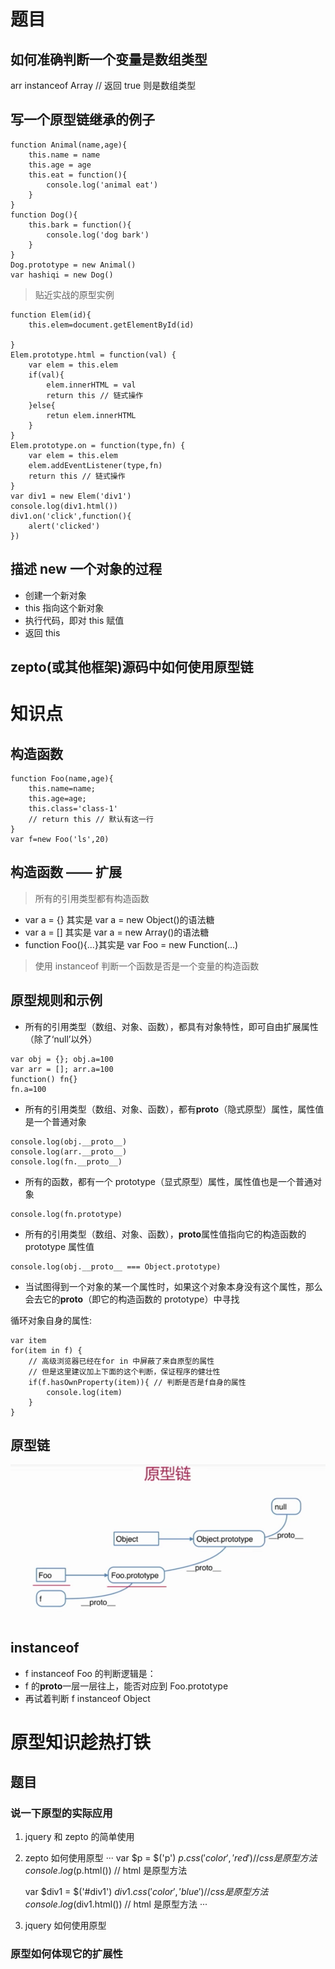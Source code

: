 # 题目

## 如何准确判断一个变量是数组类型

arr instanceof Array // 返回 true 则是数组类型

## 写一个原型链继承的例子

```
function Animal(name,age){
    this.name = name
    this.age = age
    this.eat = function(){
        console.log('animal eat')
    }
}
function Dog(){
    this.bark = function(){
        console.log('dog bark')
    }
}
Dog.prototype = new Animal()
var hashiqi = new Dog()
```

> 贴近实战的原型实例

```
function Elem(id){
    this.elem=document.getElementById(id)

}
Elem.prototype.html = function(val) {
    var elem = this.elem
    if(val){
        elem.innerHTML = val
        return this // 链式操作
    }else{
        retun elem.innerHTML
    }
}
Elem.prototype.on = function(type,fn) {
    var elem = this.elem
    elem.addEventListener(type,fn)
    return this // 链式操作
}
var div1 = new Elem('div1')
console.log(div1.html())
div1.on('click',function(){
    alert('clicked')
})
```

## 描述 new 一个对象的过程

- 创建一个新对象
- this 指向这个新对象
- 执行代码，即对 this 赋值
- 返回 this

## zepto(或其他框架)源码中如何使用原型链

# 知识点

## 构造函数

```
function Foo(name,age){
    this.name=name;
    this.age=age;
    this.class='class-1'
    // return this // 默认有这一行
}
var f=new Foo('ls',20)
```

## 构造函数 —— 扩展

> 所有的引用类型都有构造函数

- var a = {} 其实是 var a = new Object()的语法糖
- var a = [] 其实是 var a = new Array()的语法糖
- function Foo(){...}其实是 var Foo = new Function(...)

> 使用 instanceof 判断一个函数是否是一个变量的构造函数

## 原型规则和示例

- 所有的引用类型（数组、对象、函数），都具有对象特性，即可自由扩展属性（除了‘null’以外）

```
var obj = {}; obj.a=100
var arr = []; arr.a=100
function() fn{}
fn.a=100
```

- 所有的引用类型（数组、对象、函数），都有**proto**（隐式原型）属性，属性值是一个普通对象

```
console.log(obj.__proto__)
console.log(arr.__proto__)
console.log(fn.__proto__)
```

- 所有的函数，都有一个 prototype（显式原型）属性，属性值也是一个普通对象

```
console.log(fn.prototype)
```

- 所有的引用类型（数组、对象、函数），**proto**属性值指向它的构造函数的 prototype 属性值

```
console.log(obj.__proto__ === Object.prototype)
```

- 当试图得到一个对象的某一个属性时，如果这个对象本身没有这个属性，那么会去它的**proto**（即它的构造函数的 prototype）中寻找

循环对象自身的属性:

```
var item
for(item in f) {
    // 高级浏览器已经在for in 中屏蔽了来自原型的属性
    // 但是这里建议加上下面的这个判断，保证程序的健壮性
    if(f.hasOwnProperty(item)){ // 判断是否是f自身的属性
        console.log(item)
    }
}
```

## 原型链

![原型链示意图](./images/原型链.png)

## instanceof

- f instanceof Foo 的判断逻辑是：
- f 的**proto**一层一层往上，能否对应到 Foo.prototype
- 再试着判断 f instanceof Object

# 原型知识趁热打铁

## 题目

### 说一下原型的实际应用

1. jquery 和 zepto 的简单使用
2. zepto 如何使用原型
   ···
   var $p = $('p')
   $p.css('color', 'red') // css 是原型方法
   console.log($p.html()) // html 是原型方法

   var $div1 = $('#div1')
   $div1.css('color','blue') // css 是原型方法
   console.log($div1.html()) // html 是原型方法
   ···

3. jquery 如何使用原型

### 原型如何体现它的扩展性
